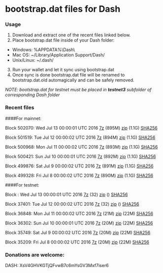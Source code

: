 # bootstrap.dat files for Dash

### Usage

1. Download and extract one of the recent files linked below.
2. Place bootstrap.dat file inside of your Dash folder:
 - Windows: %APPDATA%\Dash\
 - Mac OS: ~/Library/Application Support/Dash/
 - Unix/Linux: ~/.dash/
3. Run your wallet and let it sync using bootstrap.dat
4. Once sync is done bootstrap.dat file will be renamed to bootstrap.dat.old automagically and can be safely removed.

_NOTE: bootstrap.dat for testnet must be placed in **testnet3** subfolder of corresponding Dash folder_

### Recent files

####For mainnet:

Block 502070: Wed Jul 13 00:00:01 UTC 2016 [7z](https://transfer.sh/S9zkp/bootstrap.dat.20160713.7z) (895M) [zip](https://transfer.sh/xDdUl/bootstrap.dat.20160713.zip) (1.1G) [SHA256](https://transfer.sh/eY07C/sha256.txt)

Block 501519: Tue Jul 12 00:00:02 UTC 2016 [7z](https://transfer.sh/Ieujf/bootstrap.dat.20160712.7z) (894M) [zip](https://transfer.sh/4j12B/bootstrap.dat.20160712.zip) (1.1G) [SHA256](https://transfer.sh/hmep1/sha256.txt)

Block 500968: Mon Jul 11 00:00:02 UTC 2016 [7z]() (893M) [zip](https://transfer.sh/RqHLk/bootstrap.dat.20160711.zip) (1.1G) [SHA256](https://transfer.sh/lSPpz/sha256.txt)

Block 500421: Sun Jul 10 00:00:01 UTC 2016 [7z]() (892M) [zip](https://transfer.sh/m0Gw9/bootstrap.dat.20160710.zip) (1.1G) [SHA256](https://transfer.sh/Z3KBw/sha256.txt)

Block 499876: Sat Jul  9 00:00:02 UTC 2016 [7z](https://transfer.sh/cP12p/bootstrap.dat.20160709.7z) (891M) [zip]() (1.1G) [SHA256](https://transfer.sh/7bOtj/sha256.txt)

Block 499328: Fri Jul  8 00:00:02 UTC 2016 [7z](https://transfer.sh/6rEiy/bootstrap.dat.20160708.7z) (890M) [zip]() (1.1G) [SHA256](https://transfer.sh/xbeNr/sha256.txt)

####For testnet:

Block : Wed Jul 13 00:00:01 UTC 2016 [7z](https://transfer.sh/TxAzL/bootstrap.dat.20160713.7z) (32) [zip]() () [SHA256](https://transfer.sh/14Ho8C/sha256.txt)

Block 37401: Tue Jul 12 00:00:02 UTC 2016 [7z](https://transfer.sh/Te5na/bootstrap.dat.20160712.7z) (32) [zip]() () [SHA256](https://transfer.sh/cPOKj/sha256.txt)

Block 36848: Mon Jul 11 00:00:02 UTC 2016 [7z](https://transfer.sh/SOSgn/bootstrap.dat.20160711.7z) (21M) [zip](https://transfer.sh/OWODp/bootstrap.dat.20160711.zip) (22M) [SHA256](https://transfer.sh/NkyMF/sha256.txt)

Block 36302: Sun Jul 10 00:00:01 UTC 2016 [7z](https://transfer.sh/7DLfU/bootstrap.dat.20160710.7z) (20M) [zip](https://transfer.sh/c6gF2/bootstrap.dat.20160710.zip) (22M) [SHA256](https://transfer.sh/w5LzE/sha256.txt)

Block 35749: Sat Jul  9 00:00:02 UTC 2016 [7z](https://transfer.sh/ujbMx/bootstrap.dat.20160709.7z) (20M) [zip](https://transfer.sh/L6rBa/bootstrap.dat.20160709.zip) (22M) [SHA256](https://transfer.sh/YwDaB/sha256.txt)

Block 35209: Fri Jul  8 00:00:02 UTC 2016 [7z](https://transfer.sh/pCzQk/bootstrap.dat.20160708.7z) (20M) [zip](https://transfer.sh/aFspv/bootstrap.dat.20160708.zip) (22M) [SHA256](https://transfer.sh/FHjFy/sha256.txt)

### Donations are welcome:

DASH: XsV4GHVKGTjQFvwB7c6mYsGV3Mxf7iser6
